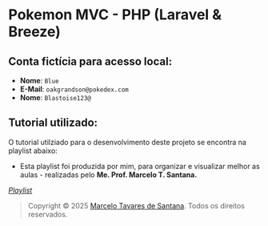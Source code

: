 # Pokemon MVC - PHP (Laravel & Breeze)


## Conta fictícia para acesso local:

- **Nome**: ```Blue```
- **E-Mail**: ```oakgrandson@pokedex.com```
- **Nome**: ```Blastoise123@```


## Tutorial utilizado:
O tutorial utilziado para o desenvolvimento deste projeto se encontra na playlist abaixo:

- Esta playlist foi produzida por mim, para organizar e visualizar melhor as aulas - realizadas pelo **Me. Prof. Marcelo T. Santana.**

*[Playlist](https://www.youtube.com/watch?v=nBJ8b3Guvxg&list=PLiPhybDsJtYrz31ZaMtDiQ5LSRciA-SZP&pp=gAQB)*

> Copyright © 2025 [Marcelo Tavares de Santana](https://www.youtube.com/@marcelotavaresdesantana-if5635). Todos os direitos reservados.